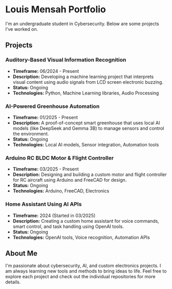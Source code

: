 # Louis Mensah Portfolio

I'm an undergraduate student in Cybersecurity. Below are some projects I've worked on.

## Projects

### Auditory-Based Visual Information Recognition
- **Timeframe:** 06/2024 - Present
- **Description:** Developing a machine learning project that interprets visual content using audio signals from LCD screen electronic buzzing.
- **Status:** Ongoing
- **Technologies:** Python, Machine Learning libraries, Audio Processing

### AI-Powered Greenhouse Automation
- **Timeframe:** 01/2025 - Present
- **Description:** A proof-of-concept smart greenhouse that uses local AI models (like DeepSeek and Gemma 3B) to manage sensors and control the environment.
- **Status:** Ongoing
- **Technologies:** Local AI models, Sensor integration, Automation tools

### Arduino RC BLDC Motor & Flight Controller
- **Timeframe:** 03/2025 - Present
- **Description:** Designing and building a custom motor and flight controller for RC aircraft using Arduino and FreeCAD for design.
- **Status:** Ongoing
- **Technologies:** Arduino, FreeCAD, Electronics

### Home Assistant Using AI APIs
- **Timeframe:** 2024 (Started in 03/2025)
- **Description:** Creating a custom home assistant for voice commands, smart control, and task handling using OpenAI tools.
- **Status:** Ongoing
- **Technologies:** OpenAI tools, Voice recognition, Automation APIs

## About Me

I'm passionate about cybersecurity, AI, and custom electronics projects. I am always learning new tools and methods to bring ideas to life. Feel free to explore each project and check out the individual repositories for more details.
